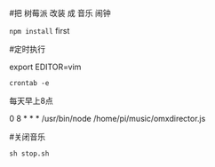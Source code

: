 #把 树莓派 改装 成 音乐 闹钟

`npm install` first

#定时执行

export EDITOR=vim

`crontab -e`

每天早上8点

0 8 * * * /usr/bin/node /home/pi/music/omxdirector.js

#关闭音乐

`sh stop.sh`
